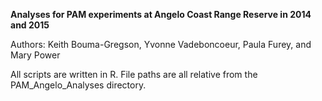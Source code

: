<b>Analyses for PAM experiments at Angelo Coast Range Reserve in 2014 and 2015</b>

Authors: Keith Bouma-Gregson, Yvonne Vadeboncoeur, Paula Furey, and Mary Power

All scripts are written in R. File paths are all relative from the PAM_Angelo_Analyses directory.
